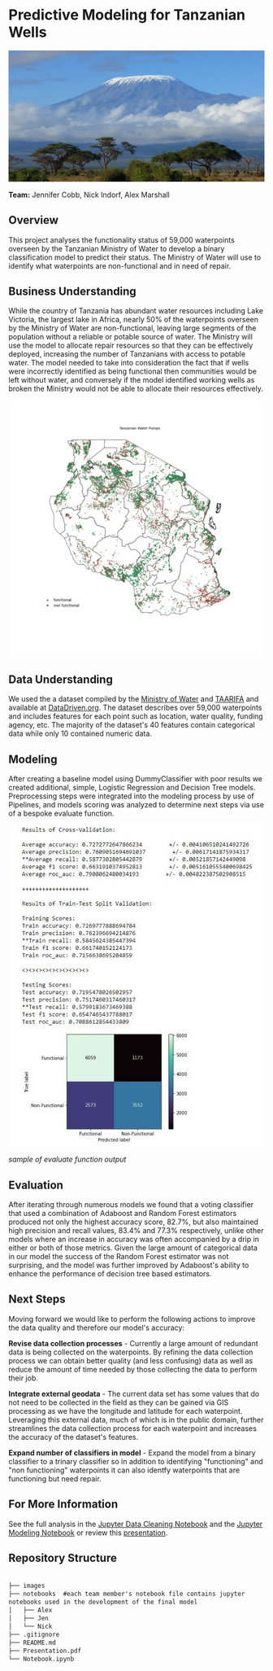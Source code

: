 # Predictive Modeling for Tanzanian Wells 

![](images/cropMount-Kilimanjaro.jpg)

**Team:** Jennifer Cobb, Nick Indorf, Alex Marshall

## Overview

This project analyses the functionality status of 59,000 waterpoints overseen by the Tanzanian Ministry of Water to develop a binary classification  model to predict their status. The Ministry of Water will use to identify what waterpoints are non-functional and in need of repair. 


## Business Understanding 

While the country of Tanzania has abundant water resources including Lake Victoria, the largest lake in Africa, nearly 50% of the waterpoints overseen by the Ministry of Water are non-functional, leaving large segments of the population without a reliable or potable source of water. The Ministry will use the model to allocate repair resources so that they can be effectively deployed, increasing the number of Tanzanians with access to potable water. The model needed to take into consideration the fact that if wells were incorrectly identified as being functional then communities would be left without water, and conversely if the model identified working wells as broken the Ministry would not be able to allocate their resources effectively.

<p align="center">
  <img src="images/Tanzania_pumps.png"/>
</p>

## Data Understanding

We used the a dataset compiled by the [Ministry of Water](https://www.maji.go.tz/) and [TAARIFA](https://taarifa.org/) and available at [DataDriven.org](https://www.drivendata.org/competitions/7/pump-it-up-data-mining-the-water-table/).  The dataset describes over 59,000 waterpoints and includes features for each point such as location, water quality, funding agency, etc. The majority of the dataset's 40 features contain categorical data while only 10 contained numeric data.  


## Modeling

After creating a baseline model using DummyClassifier with poor results we created additional, simple, Logistic Regression and Decision Tree models. Preprocessing steps were integrated into the modeling process by use of Pipelines, and models scoring was analyzed to determine next steps via use of a bespoke evaluate function. 

![sample evaluate function output](images/Evaluate_example.JPG)

*sample of evaluate function output*


## Evaluation

After iterating through numerous models we found that a voting classifier that used a combination of Adaboost and Random Forest estimators produced not only the highest accuracy score, 82.7%, but also maintained high precision and recall values, 83.4% and 77.3% respectively, unlike other models where an increase in accuracy was often accompanied by a drip in either or both of those metrics.  Given the large amount of categorical data in our model the success of the Random Forest estimator was not surprising, and the model was further improved by Adaboost's ability to enhance the performance of decision tree based estimators.  

## Next Steps

Moving forward we would like to perform the following actions to improve the data quality and therefore our model's accuracy:

**Revise data collection processes** - Currently a large amount of redundant data is being collected on the waterpoints. By refining the data collection process we can obtain better quality (and less confusing) data as well as reduce the amount of time needed by those collecting the data to perform their job. 

**Integrate external geodata** - The current data set has some values that do not need to be collected in the field as they can be gained via GIS processing as we have the longitude and latitude for each waterpoint. Leveraging this external data, much of which is in the public domain, further streamlines the data collection process for each waterpoint and increases the accuracy of the dataset's features.

**Expand number of classifiers in model** - Expand the model from a binary classifier to a trinary classifier so in addition to identifying "functioning" and "non functioning" waterpoints it can also identfy waterpoints that are functioning but need repair. 

## For More Information

See the full analysis in the [Jupyter Data Cleaning Notebook](./Data_Cleaning_Final.ipynb) and the [Jupyter Modeling Notebook](./Modeling_Final.ipynb) or review this [presentation](./Water_Wells_Presentation.pdf).

## Repository Structure

```

├── images
├── notebooks  #each team member's notebook file contains jupyter notebooks used in the development of the final model
│   ├── Alex
│   ├── Jen
│   └── Nick    
├── .gitignore
├── README.md
├── Presentation.pdf
└── Notebook.ipynb
```


